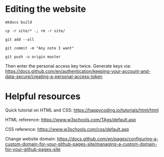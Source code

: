 # Editing the website

```
mkdocs build

cp -r site/* .; rm -r site/

git add --all

git commit -m "Any note I want"

git push -u origin master
```

Then enter the personal access key twice. Generate keys via: https://docs.github.com/en/authentication/keeping-your-account-and-data-secure/creating-a-personal-access-token

# Helpful resources
Quick tutorial on HTML and CSS: https://happycoding.io/tutorials/html/html

HTML reference: https://www.w3schools.com/TAgs/default.asp

CSS reference: https://www.w3schools.com/css/default.asp

Change website domain: https://docs.github.com/en/pages/configuring-a-custom-domain-for-your-github-pages-site/managing-a-custom-domain-for-your-github-pages-site
